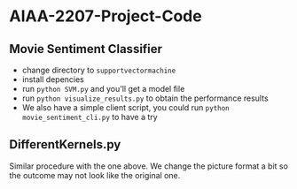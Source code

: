 # AIAA-2207-Project-Code
## Movie Sentiment Classifier
+ change directory to `supportvectormachine`
+ install depencies
+ run `python SVM.py` and you'll get a model file
+ run `python visualize_results.py` to obtain the performance results
+ We also have a simple client script, you could run `python movie_sentiment_cli.py` to have a try

## DifferentKernels.py
Similar procedure with the one above. We change the picture format a bit so the outcome may not look like the original one.
